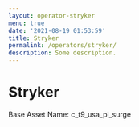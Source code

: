 ```yaml
---
layout: operator-stryker
menu: true
date: '2021-08-19 01:53:59'
title: Stryker
permalink: /operators/stryker/
description: Some description.
---
```


# Stryker

Base Asset Name: c_t9_usa_pl_surge